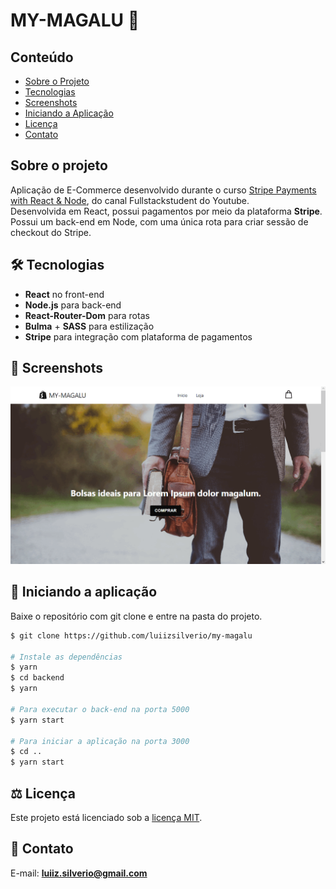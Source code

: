 # MY-MAGALU 👜

## Conteúdo
* [Sobre o Projeto](#sobre-o-projeto)
* [Tecnologias](#hammer_and_wrench-tecnologias)
* [Screenshots](#camera_flash-screenshots)
* [Iniciando a Aplicação](#car-Iniciando-a-aplicação)
* [Licença](#balance_scale-licença)
* [Contato](#email-contato)

## Sobre o projeto
Aplicação de E-Commerce desenvolvido durante o curso [Stripe Payments with React & Node](https://www.youtube.com/watch?v=YTc0Zi70AjM), do canal Fullstackstudent do Youtube.<br />
Desenvolvida em React, possui pagamentos por meio da plataforma __Stripe__.<br />
Possui um back-end em Node, com uma única rota para criar sessão de checkout do Stripe.<br />


## :hammer_and_wrench: Tecnologias
* __React__ no front-end
* __Node.js__ para back-end
* __React-Router-Dom__ para rotas
* __Bulma__ + __SASS__ para estilização
* __Stripe__ para integração com plataforma de pagamentos

## :camera_flash: Screenshots
![](https://github.com/luiizsilverio/my-magalu/blob/main/src/assets/my-magalu.gif)


## :car: Iniciando a aplicação
Baixe o repositório com git clone e entre na pasta do projeto.
```bash
$ git clone https://github.com/luiizsilverio/my-magalu

# Instale as dependências
$ yarn
$ cd backend
$ yarn

# Para executar o back-end na porta 5000
$ yarn start

# Para iniciar a aplicação na porta 3000
$ cd ..
$ yarn start
```


## :balance_scale: Licença
Este projeto está licenciado sob a [licença MIT](LICENSE).

## :email: Contato

E-mail: [**luiiz.silverio@gmail.com**](mailto:luiiz.silverio@gmail.com)

